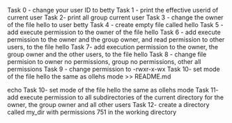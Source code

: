 Task 0 - change your user ID to betty
Task 1 - print the effective userid of current user
Task 2- print all group current user
Task 3 - change the owner of the file hello to user betty
Task 4 - create empty file called hello
Task 5 - add execute permission to the owner of the file hello
Task 6 - add execute permission to the owner and the group owner, and read permission to other users, to the file hello
Task 7- add execution permission to the owner, the group owner and the other users, to the file hello
Task 8 - change file permision to owner no permissions, group no permissions, other all permissions
Task 9 - change permission to -rwxr-x-wx
Task 10- set mode of the file hello the same as ollehs mode >> README.md



echo Task 10- set mode of the file hello the same as ollehs mode
Task 11- add execute permission to all subdirectories of the current directory for the owner, the group owner and all other users
Task 12- create a directory called my_dir with permissions 751 in the working directory
